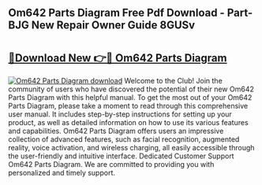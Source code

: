 ## Om642 Parts Diagram Free Pdf Download - Part-BJG New Repair Owner Guide 8GUSv

# <h2><a href="http://dft4k7.blite.top/?on=Om642+Parts+Diagram">🔗Download New 👉🔴 Om642 Parts Diagram</a></h2>

[![Om642 Parts Diagram download](https://i.imgur.com/lujVjoI.png)](http://dft4k7.blite.top/?on=Om642+Parts+Diagram)
Welcome to the Club! Join the community of users who have discovered the potential of their new Om642 Parts Diagram with this helpful manual. To get the most out of your Om642 Parts Diagram, please take a moment to read through this comprehensive user manual. It includes step-by-step instructions for setting up your product, as well as detailed information on how to use its various features and capabilities. Om642 Parts Diagram offers users an impressive collection of advanced features, such as facial recognition, augmented reality, voice activation, and wireless charging, all easily accessible through the user-friendly and intuitive interface. Dedicated Customer Support Om642 Parts Diagram. We are committed to providing you with personalized and timely support.
